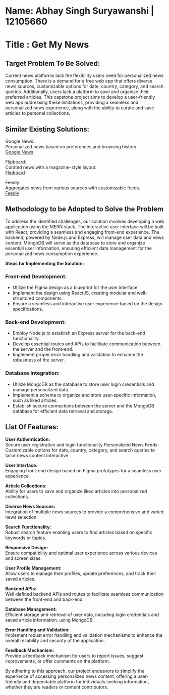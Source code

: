# Name: Abhay Singh Suryawanshi | 12105660

# Title : Get My News
## Target Problem To Be Solved:
Current news platforms lack the flexibility users need for personalized news consumption. There is a demand for a free web app that offers diverse news sources, customizable options for date, country, category, and search queries. Additionally, users lack a platform to save and organize their preferred articles. This capstone project aims to develop a user-friendly web app addressing these limitations, providing a seamless and personalized news experience, along with the ability to curate and save articles to personal collections.


## Similar Existing Solutions:
Google News:<br>
Personalized news based on preferences and browsing history.<br>
[Google News](https://news.google.com/)

Flipboard:<br>
Curated news with a magazine-style layout.<br>
[Flipboard](https://flipboard.com/)

Feedly:<br>
Aggregates news from various sources with customizable feeds.<br>
[Feedly](https://feedly.com/)

## Methodology to be Adopted to Solve the Problem
To address the identified challenges, our solution involves developing a web application using the MERN stack. The interactive user interface will be built with React, providing a seamless and engaging front-end experience. The backend, powered by Node.js and Express, will manage user data and news content. MongoDB will serve as the database to store and organize essential user information, ensuring efficient data management for the personalized news consumption experience.
<br> 

**Steps for Implementing the Solution:**
### Front-end Development:
- Utilize the Figma design as a blueprint for the user interface.
- Implement the design using ReactJS, creating modular and well-structured components.
- Ensure a seamless and interactive user experience based on the design specifications.

### Back-end Development:
- Employ Node.js to establish an Express server for the back-end functionality.
- Develop essential routes and APIs to facilitate communication between the server and the front-end.
- Implement proper error handling and validation to enhance the robustness of the server.

### Database Integration:
- Utilize MongoDB as the database to store user login credentials and manage personalized data.
- Implement a schema to organize and store user-specific information, such as liked articles.
- Establish secure connections between the server and the MongoDB database for efficient data retrieval and storage.


## List Of Features:
**User Authentication:**<br>
Secure user registration and login functionality.Personalized News Feeds:
Customizable options for date, country, category, and search queries to tailor news content.Interactive 

**User Interface:**<br>
Engaging front-end design based on Figma prototypes for a seamless user experience.

**Article Collections:**<br>
Ability for users to save and organize liked articles into personalized collections.

**Diverse News Sources:**<br>
Integration of multiple news sources to provide a comprehensive and varied news selection.

**Search Functionality:**<br>
Robust search feature enabling users to find articles based on specific keywords or topics.

**Responsive Design:**<br>
Ensure compatibility and optimal user experience across various devices and screen sizes.

**User Profile Management:**<br>
Allow users to manage their profiles, update preferences, and track their saved articles.

**Backend APIs:**<br>
Well-defined backend APIs and routes to facilitate seamless communication between the front-end and back-end.

**Database Management:**<br>
Efficient storage and retrieval of user data, including login credentials and saved article information, using MongoDB.

**Error Handling and Validation:**<br>
Implement robust error handling and validation mechanisms to enhance the overall reliability and security of the application.

**Feedback Mechanism:**<br>
Provide a feedback mechanism for users to report issues, suggest improvements, or offer comments on the platform.

By adhering to this approach, our project endeavors to simplify the experience of accessing personalized news content, offering a user-friendly and dependable platform for individuals seeking information, whether they are readers or content contributors.

